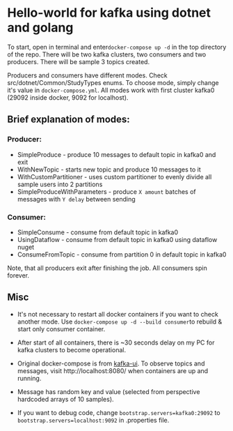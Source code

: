 ﻿# Hello-world for kafka using dotnet and golang


To start, open in terminal and enter`docker-compose up -d` in the top directory of the repo. There will be two kafka clusters,
two consumers and two producers. There will be sample 3 topics created.

Producers and consumers have different modes. Check src/dotnet/Common/StudyTypes enums. 
To choose mode, simply change it's value in `docker-compose.yml`. 
All modes work with first cluster kafka0 (29092 inside docker, 9092 for localhost).

## Brief explanation of modes:

### Producer:
* SimpleProduce - produce 10 messages to default topic in kafka0 and exit
* WithNewTopic - starts new topic and produce 10 messages to it
* WithCustomPartitioner - uses custom partitioner to evenly divide all sample users into 2 partitions
* SimpleProduceWithParameters - produce `X amount` batches of messages with `Y delay` between sending

### Consumer:
* SimpleConsume - consume from default topic in kafka0
* UsingDataflow - consume from default topic in kafka0 using dataflow nuget
* ConsumeFromTopic - consume from partition 0 in default topic in kafka0

Note, that all producers exit after finishing the job. All consumers spin forever.

## Misc

* It's not necessary to restart all docker containers if you want to check another mode.
Use `docker-compose up -d --build consumer`to rebuild & start only consumer container.

* After start of all containers, there is ~30 seconds delay on my PC 
for kafka clusters to become operational. 

* Original docker-compose is from [kafka-ui](https://github.com/provectus/kafka-ui/blob/master/documentation/compose/kafka-ui.yaml).
To observe topics and messages, visit http://localhost:8080/ when containers are up and running.

* Message has random key and value (selected from perspective hardcoded arrays of 10 samples).

* If you want to debug code, change `bootstrap.servers=kafka0:29092`  to `bootstrap.servers=localhost:9092` in .properties file.